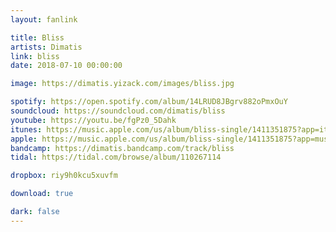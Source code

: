 ```yaml
---
layout: fanlink

title: Bliss
artists: Dimatis
link: bliss
date: 2018-07-10 00:00:00

image: https://dimatis.yizack.com/images/bliss.jpg

spotify: https://open.spotify.com/album/14LRUD8JBgrv882oPmxOuY
soundcloud: https://soundcloud.com/dimatis/bliss
youtube: https://youtu.be/fgPz0_5Dahk
itunes: https://music.apple.com/us/album/bliss-single/1411351875?app=itunes&ls=1
apple: https://music.apple.com/us/album/bliss-single/1411351875?app=music&ls=1
bandcamp: https://dimatis.bandcamp.com/track/bliss
tidal: https://tidal.com/browse/album/110267114

dropbox: riy9h0kcu5xuvfm

download: true

dark: false
---
```

